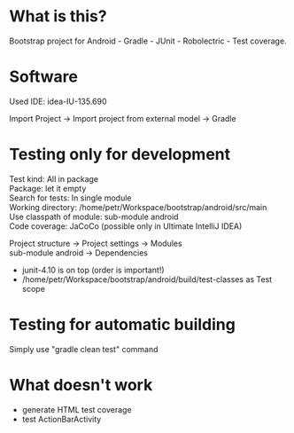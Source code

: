 # What is this?
Bootstrap project for Android - Gradle - JUnit - Robolectric - Test coverage.

# Software
Used IDE: idea-IU-135.690

Import Project -> Import project from external model -> Gradle

# Testing only for development
Test kind: All in package  
Package: let it empty  
Search for tests: In single module  
Working directory: /home/petr/Workspace/bootstrap/android/src/main  
Use classpath of module: sub-module android  
Code coverage: JaCoCo (possible only in Ultimate IntelliJ IDEA)  

Project structure -> Project settings -> Modules  
sub-module android -> Dependencies
* junit-4.10 is on top (order is important!)
* /home/petr/Workspace/bootstrap/android/build/test-classes as Test scope

# Testing for automatic building
Simply use "gradle clean test" command

# What doesn't work
* generate HTML test coverage
* test ActionBarActivity